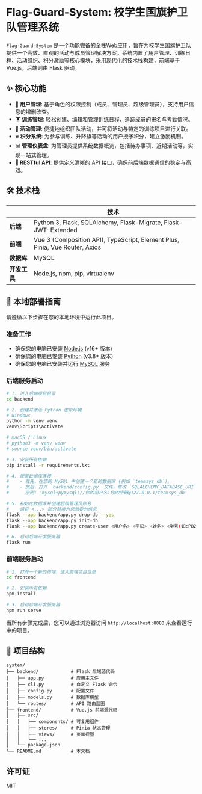 # Flag-Guard-System: 校学生国旗护卫队管理系统

`Flag-Guard-System` 是一个功能完备的全栈Web应用，旨在为校学生国旗护卫队提供一个高效、直观的活动与成员管理解决方案。系统内置了用户管理、训练日程、活动组织、积分激励等核心模块，采用现代化的技术栈构建，前端基于 Vue.js，后端则由 Flask 驱动。

## ✨ 核心功能

- **👤 用户管理**: 基于角色的权限控制（成员、管理员、超级管理员），支持用户信息的增删改查。
- **🏋️ 训练管理**: 轻松创建、编辑和管理训练日程，追踪成员的报名与考勤情况。
- **🎉 活动管理**: 便捷地组织团队活动，并可将活动与特定的训练项目进行关联。
- **⭐ 积分系统**: 为参与训练、升降旗等活动的用户授予积分，建立激励机制。
- **📊 管理仪表盘**: 为管理员提供系统数据概览，包括待办事项、近期活动等，实现一站式管理。
- **🔌 RESTful API**: 提供定义清晰的 API 接口，确保前后端数据通信的稳定与高效。

## 🛠️ 技术栈

|              | 技术                                                                  |
| ------------ | --------------------------------------------------------------------- |
| **后端**     | Python 3, Flask, SQLAlchemy, Flask-Migrate, Flask-JWT-Extended        |
| **前端**     | Vue 3 (Composition API), TypeScript, Element Plus, Pinia, Vue Router, Axios |
| **数据库**   | MySQL                                                                 |
| **开发工具** | Node.js, npm, pip, virtualenv                                         |

## 🚀 本地部署指南

请遵循以下步骤在您的本地环境中运行此项目。

### 准备工作

- 确保您的电脑已安装 [Node.js](https://nodejs.org/) (v16+ 版本)
- 确保您的电脑已安装 [Python](https://www.python.org/) (v3.8+ 版本)
- 确保您的电脑已安装并运行 [MySQL](https://www.mysql.com/) 服务

### 后端服务启动

```bash
# 1. 进入后端项目目录
cd backend

# 2. 创建并激活 Python 虚拟环境
# Windows
python -m venv venv
venv\Scripts\activate

# macOS / Linux
# python3 -m venv venv
# source venv/bin/activate

# 3. 安装所有依赖
pip install -r requirements.txt

# 4. 配置数据库连接
#    - 首先，在您的 MySQL 中创建一个新的数据库 (例如 `teamsys_db`)。
#    - 然后，打开 `backend/config.py` 文件，修改 `SQLALCHEMY_DATABASE_URI` 的值为您的数据库连接信息。
#      示例: 'mysql+pymysql://你的用户名:你的密码@127.0.0.1/teamsys_db'

# 5. 初始化数据库并创建超级管理员账号
#    请将 <...> 部分替换为您想要的信息
flask --app backend/app.py drop-db --yes
flask --app backend/app.py init-db
flask --app backend/app.py create-user <用户名> <密码> <姓名> <学号(如:PB23000000)> --role superadmin

# 6. 启动后端开发服务器
flask run
```

### 前端服务启动

```bash
# 1. 打开一个新的终端，进入前端项目目录
cd frontend

# 2. 安装所有依赖
npm install

# 3. 启动前端开发服务器
npm run serve
```

当所有步骤完成后，您可以通过浏览器访问 `http://localhost:8080` 来查看运行中的项目。

## 📁 项目结构

```
system/
├── backend/            # Flask 后端源代码
│   ├── app.py          # 应用主文件
│   ├── cli.py          # 自定义 Flask 命令
│   ├── config.py       # 配置文件
│   ├── models.py       # 数据库模型
│   └── routes/         # API 路由蓝图
├── frontend/           # Vue.js 前端源代码
│   ├── src/
│   │   ├── components/ # 可复用组件
│   │   ├── stores/     # Pinia 状态管理
│   │   ├── views/      # 页面视图
│   │   └── ...
│   └── package.json
└── README.md           # 本文档
```

## 许可证

MIT 
